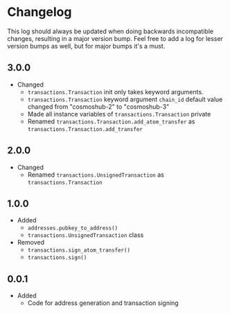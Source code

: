 Changelog
=========

This log should always be updated when doing backwards incompatible changes, resulting in a major version bump. Feel free to add a log for lesser version bumps as well, but for major bumps it's a must.

3.0.0
-----
- Changed
    - `transactions.Transaction` init only takes keyword arguments.
    - `transactions.Transaction` keyword argument `chain_id` default value changed from "cosmoshub-2" to "cosmoshub-3"
    - Made all instance variables of `transactions.Transaction` private
    - Renamed `transactions.Transaction.add_atom_transfer` as `transactions.Transaction.add_transfer`

2.0.0
-----
- Changed
    - Renamed `transactions.UnsignedTransaction` as `transactions.Transaction`

1.0.0
-----
- Added
    - `addresses.pubkey_to_address()`
    - `transactions.UnsignedTransaction` class
- Removed
    - `transactions.sign_atom_transfer()`
    - `transactions.sign()`

0.0.1
-----
- Added
    - Code for address generation and transaction signing

